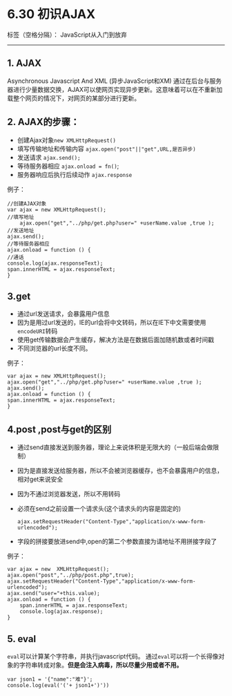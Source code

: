 ﻿# 6.30 初识AJAX

标签（空格分隔）： JavaScript从入门到放弃

---

## 1. AJAX
Asynchronous Javascript And XML (异步JavaScript和XM)
通过在后台与服务器进行少量数据交换，AJAX可以使网页实现异步更新。这意味着可以在不重新加载整个网页的情况下，对网页的某部分进行更新。
## 2. AJAX的步骤：

 - 创建Ajax对象`new XMLHttpRequest()`
 - 填写传输地址和传输内容 `ajax.open("post"||"get",URL,是否异步)`
 - 发送请求 `ajax.send();`
 - 等待服务器相应   `ajax.onload = fn()`;
 - 服务器响应后执行后续动作 `ajax.response`

例子：
```
//创建AJAX对象
var ajax = new XMLHttpRequest();
//填写地址
    ajax.open("get","../php/get.php?user=" +userName.value ,true );
//发送地址
ajax.send();
//等待服务器相应
ajax.onload = function () {
//通话
console.log(ajax.responseText);
span.innerHTML = ajax.responseText;
}
```

## 3.get
 - 通过url发送请求，会暴露用户信息
 - 因为是用过url发送的，IE的url会将中文转码，所以在IE下中文需要使用`encodeURI`转码
 - 使用get传输数据会产生缓存，解决方法是在数据后面加随机数或者时间戳
 - 不同浏览器的url长度不同。

例子：
```
var ajax = new XMLHttpRequest();
ajax.open("get","../php/get.php?user=" +userName.value ,true );
ajax.send();
ajax.onload = function () {
span.innerHTML = ajax.responseText;
}
```
## 4.post ,post与get的区别
- 通过send直接发送到服务器，理论上来说体积是无限大的（一般后端会做限制）
- 因为是直接发送给服务器，所以不会被浏览器缓存，也不会暴露用户的信息，相对get来说安全
- 因为不通过浏览器发送，所以不用转码
- 必须在send之前设置一个请求头(这个请求头的内容是固定的)
    ```
    ajax.setRequestHeader("Content-Type","application/x-www-form-urlencoded");
    ```
    
- 字段的拼接要放进send中,open的第二个参数直接为请地址不用拼接字段了

例子：
```
var ajax = new  XMLHttpRequest();
ajax.open("post","../php/post.php",true);
ajax.setRequestHeader("Content-Type","application/x-www-form-urlencoded");
ajax.send("user="+this.value);
ajax.onload = function () {
	span.innerHTML = ajax.responseText;
	console.log(ajax.response);
}
```

## 5. eval
`eval`可以计算某个字符串，并执行javascript代码。
通过`eval`可以将一个长得像对象的字符串转成对象。**但是会注入病毒，所以尽量少用或者不用。**

```
var json1 = '{"name":"难"}';
console.log(eval('('+ json1+')'))
```
 
  



